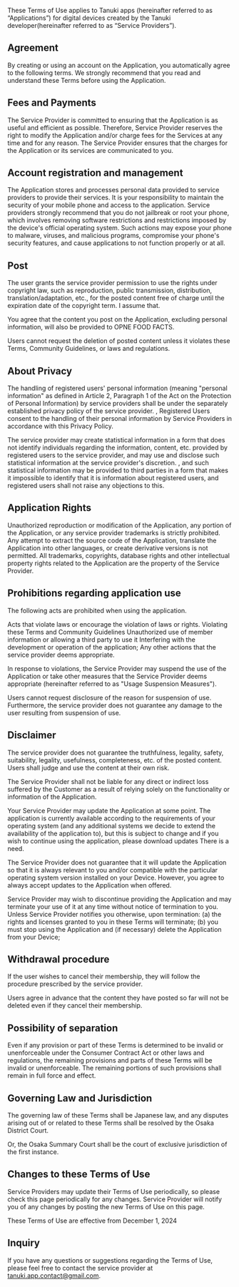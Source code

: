 These Terms of Use applies to Tanuki apps (hereinafter referred to as “Applications”) for digital devices created by the Tanuki developer(hereinafter referred to as “Service Providers”).

## Agreement

By creating or using an account on the Application, you automatically agree to the following terms. We strongly recommend that you read and understand these Terms before using the Application.


## Fees and Payments

The Service Provider is committed to ensuring that the Application is as useful and efficient as possible. Therefore, Service Provider reserves the right to modify the Application and/or charge fees for the Services at any time and for any reason. The Service Provider ensures that the charges for the Application or its services are communicated to you.


## Account registration and management

The Application stores and processes personal data provided to service providers to provide their services. It is your responsibility to maintain the security of your mobile phone and access to the application. Service providers strongly recommend that you do not jailbreak or root your phone, which involves removing software restrictions and restrictions imposed by the device's official operating system. Such actions may expose your phone to malware, viruses, and malicious programs, compromise your phone's security features, and cause applications to not function properly or at all.


## Post

The user grants the service provider permission to use the rights under copyright law, such as reproduction, public transmission, distribution, translation/adaptation, etc., for the posted content free of charge until the expiration date of the copyright term. I assume that.

You agree that the content you post on the Application, excluding personal information, will also be provided to OPNE FOOD FACTS.

Users cannot request the deletion of posted content unless it violates these Terms, Community Guidelines, or laws and regulations.


## About Privacy

The handling of registered users' personal information (meaning "personal information" as defined in Article 2, Paragraph 1 of the Act on the Protection of Personal Information) by service providers shall be under the separately established privacy policy of the service provider. , Registered Users consent to the handling of their personal information by Service Providers in accordance with this Privacy Policy.

The service provider may create statistical information in a form that does not identify individuals regarding the information, content, etc. provided by registered users to the service provider, and may use and disclose such statistical information at the service provider's discretion. , and such statistical information may be provided to third parties in a form that makes it impossible to identify that it is information about registered users, and registered users shall not raise any objections to this.


## Application Rights

Unauthorized reproduction or modification of the Application, any portion of the Application, or any service provider trademarks is strictly prohibited. Any attempt to extract the source code of the Application, translate the Application into other languages, or create derivative versions is not permitted. All trademarks, copyrights, database rights and other intellectual property rights related to the Application are the property of the Service Provider.


## Prohibitions regarding application use

The following acts are prohibited when using the application.

Acts that violate laws or encourage the violation of laws or rights.
Violating these Terms and Community Guidelines
Unauthorized use of member information or allowing a third party to use it
Interfering with the development or operation of the application;
Any other actions that the service provider deems appropriate.

In response to violations, the Service Provider may suspend the use of the Application or take other measures that the Service Provider deems appropriate (hereinafter referred to as "Usage Suspension Measures").

Users cannot request disclosure of the reason for suspension of use. Furthermore, the service provider does not guarantee any damage to the user resulting from suspension of use.


## Disclaimer

The service provider does not guarantee the truthfulness, legality, safety, suitability, legality, usefulness, completeness, etc. of the posted content. Users shall judge and use the content at their own risk.

The Service Provider shall not be liable for any direct or indirect loss suffered by the Customer as a result of relying solely on the functionality or information of the Application.

Your Service Provider may update the Application at some point. The application is currently available according to the requirements of your operating system (and any additional systems we decide to extend the availability of the application to), but this is subject to change and if you wish to continue using the application, please download updates There is a need.

The Service Provider does not guarantee that it will update the Application so that it is always relevant to you and/or compatible with the particular operating system version installed on your Device. However, you agree to always accept updates to the Application when offered.

Service Provider may wish to discontinue providing the Application and may terminate your use of it at any time without notice of termination to you. Unless Service Provider notifies you otherwise, upon termination: (a) the rights and licenses granted to you in these Terms will terminate; (b) you must stop using the Application and (if necessary) delete the Application from your Device;


## Withdrawal procedure

If the user wishes to cancel their membership, they will follow the procedure prescribed by the service provider.

Users agree in advance that the content they have posted so far will not be deleted even if they cancel their membership.
 

## Possibility of separation

Even if any provision or part of these Terms is determined to be invalid or unenforceable under the Consumer Contract Act or other laws and regulations, the remaining provisions and parts of these Terms will be invalid or unenforceable. The remaining portions of such provisions shall remain in full force and effect.


## Governing Law and Jurisdiction

The governing law of these Terms shall be Japanese law, and any disputes arising out of or related to these Terms shall be resolved by the Osaka District Court.

Or, the Osaka Summary Court shall be the court of exclusive jurisdiction of the first instance.


## Changes to these Terms of Use

Service Providers may update their Terms of Use periodically, so please check this page periodically for any changes. Service Provider will notify you of any changes by posting the new Terms of Use on this page.

These Terms of Use are effective from December 1, 2024


## Inquiry

If you have any questions or suggestions regarding the Terms of Use, please feel free to contact the service provider at tanuki.app.contact@gmail.com.
